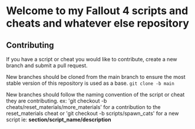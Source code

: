 # Welcome to my Fallout 4 scripts and cheats and whatever else repository

## Contributing

If you have a script or cheat you would like to contribute, create a new branch and submit a pull request.

New branches should be cloned from the main branch to ensure the most stable version of this repository is used as a base. `git clone -b main`

New branches should follow the naming convention of the script or cheat they are contributing.
ex: 'git checkout -b cheats/reset_materials/more_materials' for a contribution to the reset_materials cheat or 'git checkout -b scripts/spawn_cats' for a new script ie: **section/script_name/description**
